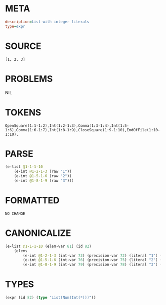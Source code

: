 # META
~~~ini
description=List with integer literals
type=expr
~~~
# SOURCE
~~~roc
[1, 2, 3]
~~~
# PROBLEMS
NIL
# TOKENS
~~~zig
OpenSquare(1:1-1:2),Int(1:2-1:3),Comma(1:3-1:4),Int(1:5-1:6),Comma(1:6-1:7),Int(1:8-1:9),CloseSquare(1:9-1:10),EndOfFile(1:10-1:10),
~~~
# PARSE
~~~clojure
(e-list @1-1-1-10
	(e-int @1-2-1-3 (raw "1"))
	(e-int @1-5-1-6 (raw "2"))
	(e-int @1-8-1-9 (raw "3")))
~~~
# FORMATTED
~~~roc
NO CHANGE
~~~
# CANONICALIZE
~~~clojure
(e-list @1-1-1-10 (elem-var 81) (id 82)
	(elems
		(e-int @1-2-1-3 (int-var 73) (precision-var 72) (literal "1") (value "TODO") (bound "u8"))
		(e-int @1-5-1-6 (int-var 76) (precision-var 75) (literal "2") (value "TODO") (bound "u8"))
		(e-int @1-8-1-9 (int-var 79) (precision-var 78) (literal "3") (value "TODO") (bound "u8"))))
~~~
# TYPES
~~~clojure
(expr (id 82) (type "List(Num(Int(*)))"))
~~~